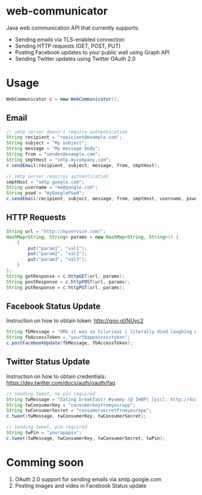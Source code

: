 web-communicator
=======================

Java web communication API that currently supports:
- Sending emails via TLS-enabled connection
- Sending HTTP requests (GET, POST, PUT)
- Posting Facebook updates to your public wall using Graph API
- Sending Twitter updates using Twitter OAuth 2.0

Usage
=====

```java
WebCommunicator c = new WebCommunicator();
```

Email
-----
```java
// smtp server doesn't require authentication
String recipient = "repicient@example.com";
String subject = "My subject";
String message = "My message body";
String from = "sender@example.com";
String smptHost = "smtp.mycompany.com";
c.sendEmail(recipient, subject, message, from, smptHost);

// smtp server requires authentication
smptHost = "smtp.google.com";
String username = "me@google.com";
String pswd = "myGooglePswd";
c.sendEmail(recipient, subject, message, from, smptHost, username, pswd);
```

HTTP Requests
-------------
```java
String url = "http://myservice.com/";
HashMap<String, String> params = new HashMap<String, String>() {
    {
        put("param1", "val1");
        put("param2", "val2");
        put("param3", "val3");
    }
};
String getResponse = c.httpGET(url, params);
String postResponse = c.httpPOST(url, params);
String putResponse = c.httpPUT(url, params);
```

Facebook Status Update
----------------------
Instruction on how to obtain token: http://goo.gl/NUyc2
```java
String fbMessage = "OMG it was so hilarious i literally died laughing #LOL #SWAG";
String fbAccessToken = "yourfbappaccesstoken";
c.postFacebookUpdate(fbMessage, fbAccessToken);
```

Twitter Status Update
--------------------
Instruction on how to obtain credentials: https://dev.twitter.com/docs/auth/oauth/faq
```java
// sending tweet, no pin required
String twMessage = "Eating breakfast! #yummy (@ IHOP) [pic]: http://4sq.com/rcgmnH ";
String twConsumerKey = "consumerkeyfromyourapp";
String twConsumerSecret = "consumersecretfromyourapp";
c.tweet(twMessage, twConsumerKey, twConsumerSecret);

// sending tweet, pin required
String twPin = "yourapppin";
c.tweet(twMessage, twConsumerKey, twConsumerSecret, twPin);
```

Comming soon
============
1. OAuth 2.0 support for sending emails via smtp.google.com
2. Posting images and vides in Facebook Status update